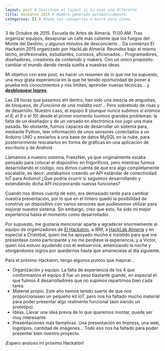 ```yaml
---
layout: post # Sustituye el layout si lo usas uno diferente
title: Hackaton 2015 # Nombre generado automáticamente
categories: [] # Añade tus categorías o borra esta línea
---
```


3 de Octubre de 2015. Escuela de Artes de Almería. 11:00 AM. Tras organizar equipos, desayunar un café más caliente que los fuegos del Monte del Destino, y algunos minutos de desconcierto... Da comienzo El Hackatón 2015 organizado por HackLab Almería. Reunidos bajo el mismo techo, profesionales, estudiantes, curiosos, aficionados... Programadores, diseñadores, creadores de contenido y makers. Con un único propósito: cambiar el mundo dando rienda suelta a nuestras ideas.

Mi objetivo con este post, es hacer un resumen de lo que me ha supuesto, una muy grata experiencia en la que he tenido oportunidad de poner a prueba mis conocimientos y mis límites, aprender nuevas técnicas... y [**desbloquear logros**]().

Las 28 horas que pasamos ahí dentro, han sido una mezcla de angustias, de bloqueos, de *¡Funciona de una maldita vez!*... Pero sobretodo de risas y de desarrollo. Nuestro caso, el equipo 8 (*aunque nunca subimos si eramos el 8, el 9 o el 10*) desde el primer momento tuvimos grandes problemas: la falta de un diseñador y de un versado en electrónica nos jugó una mala pasada. No obstante, fuimos capaces de desarrollar un sistema para, mediante Python, leer información de unos sensores conectados a un Arduino UNO y enviarlos a una base de datos MySQL en la nube, para posteriormente rescatarlos en forma de gráficas en una aplicación de escritorio y de Android.

Llamamos a nuestro sistema, FreezNet, ya que originalmente estaba pensado para colocar el dispositivo en frigoríficos, pero mientras fuimos desarrollando el código, nos dimos cuenta de que era algo completamente escalable, es decir: ¡estabamos creando un API estándar de conectividad IoT para Arduino! ¿Que podría ocurrir si seguimos desarrollando y extendiendo dicha API incorporando nuevas funciones?

Cuando nos dimos cuenta de esto, era demasiado tarde para cambiar nuestra presentación, por lo que en el tintero quedó la posibilidad de construir un dispositivo con varios sensores que pudiesemos utilizar para *mejorar* nuestro sistema. Sin embargo, creo que esto, ha sido mi mejor experiencia hasta el momento como desarrollador.

Por supuesto, me gustaría mencionar aparte y agradecer enormemente al equipo de organizadores de [El Hackatón](www.elhackaton.es), a IBM, a [HackLab Almería](www.hacklabalm.es) y en especial a Cristóbal, quien me ha apoyado mucho e insistido para que me presentase como participante y no me perdiese la experiencia, y a Victor, quien nos estuvo ayudando con el webservice, amenizando la noche y otorgándonos logros por quedarnos hasta que amaneciese al día siguiente.

Para el próximo Hackaton, tengo algunos puntos que mejorar...

* Organización y equipo. La falta de experiencia de los 4 que conformamos el equipo 8 fue un peso bastante grande, en especial el que fuimos 4 desarrolladores que no supimos repartirnos bien cada tarea.
* Material propio. Este año hemos tenido suerte de que nos proporcionasen un pequeño kit IoT, pero nos ha faltado mucho material para poder presentar algo realmente funcional (aún siendo un prototipo).
* Ideas. Llevar una idea previa de lo que queremos montar, puede ser muy interesante.
* Presentaciones más llamativas. Una presentación en Impress, una web, logotipos, cantidad de imágenes... Todo eso nos ha faltado para poder presentar bien nuestro proyecto.

¡Espero ansioso mi próximo Hackatón!

